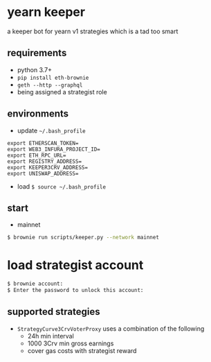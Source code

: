 # yearn keeper

a keeper bot for yearn v1 strategies which is a tad too smart

## requirements

- python 3.7+
- `pip install eth-brownie`
- `geth --http --graphql`
- being assigned a strategist role

## environments

* update `~/.bash_profile`
```
export ETHERSCAN_TOKEN=
export WEB3_INFURA_PROJECT_ID=
export ETH_RPC_URL=
export REGISTRY_ADDRESS=
export KEEPER3CRV_ADDRESS=
export UNISWAP_ADDRESS=
```

* load `$ source ~/.bash_profile`

## start

* mainnet
```BASH
$ brownie run scripts/keeper.py --network mainnet
```

# load strategist account
```BASH
$ brownie account:
$ Enter the password to unlock this account:
```

## supported strategies

- `StrategyCurve3CrvVoterProxy` uses a combination of the following
    - 24h min interval
    - 1000 3Crv min gross earnings
    - cover gas costs with strategist reward
